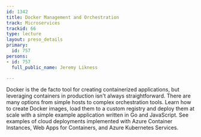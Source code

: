 ```yaml
---
id: 1342
title: Docker Management and Orchestration
track: Microservices
trackid: 66
type: lecture
layout: preso_details
primary:
  id: 757
persons:
- id: 757
  full_public_name: Jeremy Likness

---
```

Docker is the de facto tool for creating containerized applications, but leveraging containers in production isn't always straightforward. There are many options from simple hosts to complex orchestration tools. Learn how to create Docker images, load them to a custom registry and deploy them at scale with a simple example application written in Go and JavaScript. See examples of cloud deployments implemented with Azure Container Instances, Web Apps for Containers, and Azure Kubernetes Services.